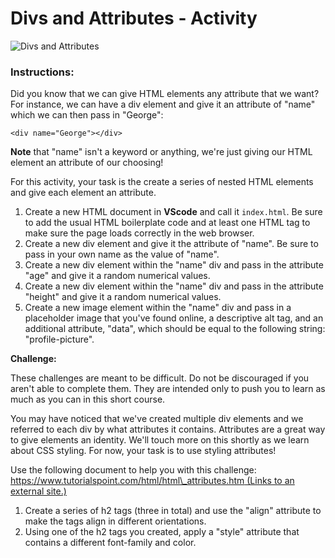 # Divs and Attributes - Activity

![Divs and Attributes](../../../.gitbook/assets/image%20%2860%29.png)

### Instructions:

Did you know that we can give HTML elements any attribute that we want? For instance, we can have a div element and give it an attribute of "name" which we can then pass in "George":

```markup
<div name="George"></div>
```

**Note** that "name" isn't a keyword or anything, we're just giving our HTML element an attribute of our choosing!

For this activity, your task is the create a series of nested HTML elements and give each element an attribute.

1. Create a new HTML document in **VScode** and call it `index.html`. Be sure to add the usual HTML boilerplate code and at least one HTML tag to make sure the page loads correctly in the web browser.
2. Create a new div element and give it the attribute of "name". Be sure to pass in your own name as the value of "name".
3. Create a new div element within the "name" div and pass in the attribute "age" and give it a random numerical values.
4. Create a new div element within the "name" div and pass in the attribute "height" and give it a random numerical values.
5. Create a new image element within the "name" div and pass in a placeholder image that you've found online, a descriptive alt tag, and an additional attribute, "data", which should be equal to the following string: "profile-picture".

**Challenge:**

These challenges are meant to be difficult. Do not be discouraged if you aren't able to complete them. They are intended only to push you to learn as much as you can in this short course.

You may have noticed that we've created multiple div elements and we referred to each div by what attributes it contains. Attributes are a great way to give elements an identity. We'll touch more on this shortly as we learn about CSS styling. For now, your task is to use styling attributes!

Use the following document to help you with this challenge: [https://www.tutorialspoint.com/html/html\_attributes.htm \(Links to an external site.\)](https://www.tutorialspoint.com/html/html_attributes.htm)

1. Create a series of h2 tags \(three in total\) and use the "align" attribute to make the tags align in different orientations.
2. Using one of the h2 tags you created, apply a "style" attribute that contains a different font-family and color.

